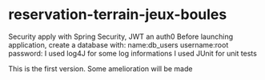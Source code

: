 # reservation-terrain-jeux-boules
Security apply with Spring Security, JWT an auth0
Before launching application, create a database with:
    name:db_users
    username:root
    password:
I used log4J for some log informations
I used JUnit for unit tests

This is the first version. Some amelioration will be made
